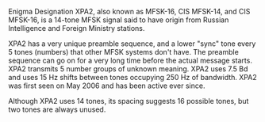Enigma Designation XPA2, also known as MFSK-16, CIS MFSK-14, and CIS MFSK-16, is a 14-tone MFSK signal said to have origin from Russian Intelligence and Foreign Ministry stations.

XPA2 has a very unique preamble sequence, and a lower "sync" tone every 5 tones (numbers) that other MFSK systems don't have. The preamble sequence can go on for a very long time before the actual message starts. XPA2 transmits 5 number groups of unknown meaning. XPA2 uses 7.5 Bd and uses 15 Hz shifts between tones occupying 250 Hz of bandwidth. XPA2 was first seen on May 2006 and has been active ever since.

Although XPA2 uses 14 tones, its spacing suggests 16 possible tones, but two tones are always unused.
